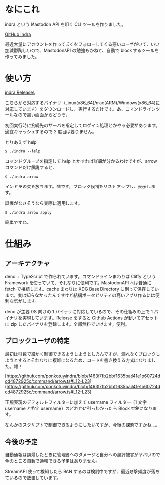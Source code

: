 # なにこれ

indra という Mastodon API を叩く CLI ツールを作りました。

[GitHub indra](https://github.com/ponkotuy/indra/)

最近大量にアカウントを作ってぼくをフォローしてくる悪いユーザがいて、いい加減鬱陶しいので、MastodonAPI の勉強もかねて、自動で block するツールを作ってみました。

# 使い方

[indra Releases](https://github.com/ponkotuy/indra/releases/)

こちらから対応するバイナリ（Linux(x86_64)/mac(ARM)/Windows(x86_64)に対応しています）をダウンロードし、実行するだけです。あ、コマンドラインツールなので黒い画面からどうぞ。

初回実行時に接続先のサーバを指定してログイン処理とかやる必要があります。適宜キャッシュするので 2 度目は要りません。

とりあえず help

```
$ ./indra --help
```

コマンドグループを指定して help とかすれば詳細が分かるわけですが、arrow コマンドだけ解説すると、

```
$ ./indra arrow
```

インドラの矢を放ちます。嘘です。ブロック候補をリストアップし、表示します。

誤爆がなさそうなら実際に適用します。

```
$ ./indra arrow apply
```

簡単ですね。

# 仕組み

## アーキテクチャ

deno + TypeScript で作られています。コマンドラインまわりは Cliffy という Framework を使っていて、それなりに便利です。MastodonAPI へは普通に fetch で接続します。cache まわりは XDG Base Directory に則って保存しています。実は知らなかったんですけど結構ポータビリティの高いアプリ作るには便利な気がします。

deno が主要 OS 向けの 1 バイナリに対応しているので、その仕組みの上で 1 バイナリを実現しています。Release をすると GitHub Actions が動いてアセットに zip したバイナリを登録します。全部無料でいけます。便利。

## ブロックユーザの特定

最初は引数で細かく制御できるようしようとしたんですが、漏れなくブロックしようとするとそれなりに複雑になるため、コードを書き換える方式になりました。雑！

[https://github.com/ponkotuy/indra/blob/f463f7fb2bbf1635bad41e1b60724dcd4872925c/command/arrow.ts#L12-L23](https://github.com/ponkotuy/indra/blob/f463f7fb2bbf1635bad41e1b60724dcd4872925c/command/arrow.ts#L12-L23)

正規表現のデフォルトフィルターに加えて username フィルター（1 文字 username と特定 username）のどれかに引っ掛かったら Block 対象になります。

なんかのスクリプトで制御できるようにしたいですが、今後の課題ですかね…。

## 今後の予定

自動通報は誤爆したときに管理者へのダメージと自分への風評被害がヤバいので今のところ自動で通報できる予定はありません。

StreamAPI 使って検知したら BAN するのは検討中ですが、最近攻撃頻度が落ちているので放置しています。
